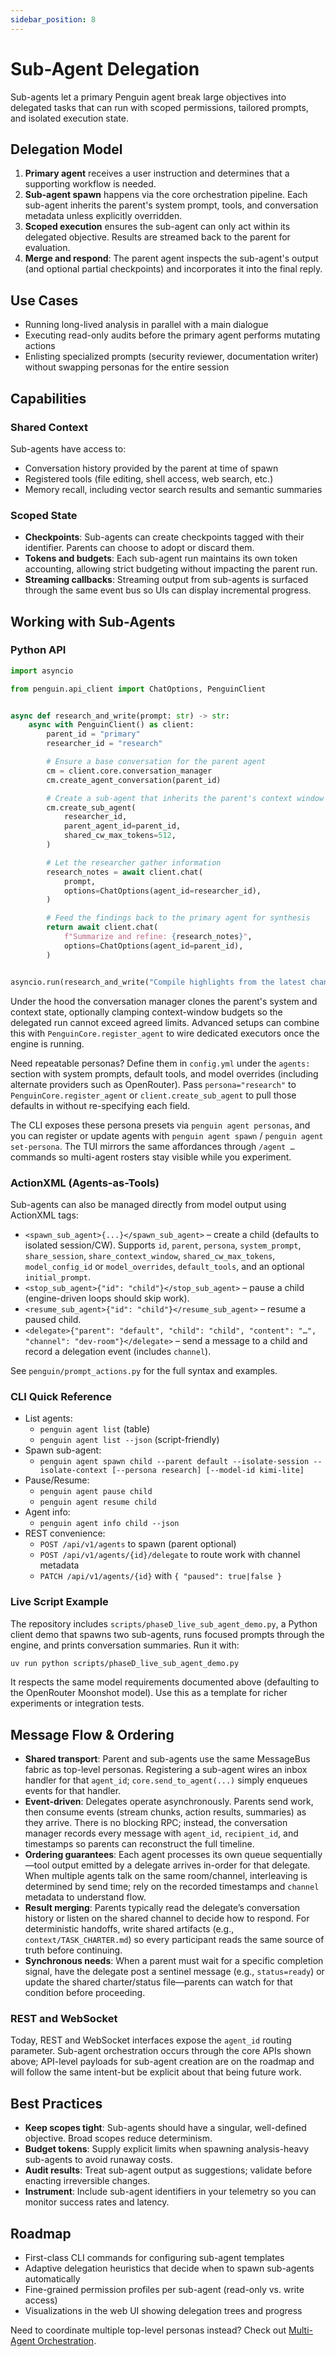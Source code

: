 ```yaml
---
sidebar_position: 8
---
```


# Sub-Agent Delegation

Sub-agents let a primary Penguin agent break large objectives into delegated tasks that can run with scoped permissions, tailored prompts, and isolated execution state.

## Delegation Model

1. **Primary agent** receives a user instruction and determines that a supporting workflow is needed.
2. **Sub-agent spawn** happens via the core orchestration pipeline. Each sub-agent inherits the parent's system prompt, tools, and conversation metadata unless explicitly overridden.
3. **Scoped execution** ensures the sub-agent can only act within its delegated objective. Results are streamed back to the parent for evaluation.
4. **Merge and respond**: The parent agent inspects the sub-agent's output (and optional partial checkpoints) and incorporates it into the final reply.

## Use Cases

- Running long-lived analysis in parallel with a main dialogue
- Executing read-only audits before the primary agent performs mutating actions
- Enlisting specialized prompts (security reviewer, documentation writer) without swapping personas for the entire session

## Capabilities

### Shared Context

Sub-agents have access to:

- Conversation history provided by the parent at time of spawn
- Registered tools (file editing, shell access, web search, etc.)
- Memory recall, including vector search results and semantic summaries

### Scoped State

- **Checkpoints**: Sub-agents can create checkpoints tagged with their identifier. Parents can choose to adopt or discard them.
- **Tokens and budgets**: Each sub-agent run maintains its own token accounting, allowing strict budgeting without impacting the parent run.
- **Streaming callbacks**: Streaming output from sub-agents is surfaced through the same event bus so UIs can display incremental progress.

## Working with Sub-Agents

### Python API

```python
import asyncio

from penguin.api_client import ChatOptions, PenguinClient


async def research_and_write(prompt: str) -> str:
    async with PenguinClient() as client:
        parent_id = "primary"
        researcher_id = "research"

        # Ensure a base conversation for the parent agent
        cm = client.core.conversation_manager
        cm.create_agent_conversation(parent_id)

        # Create a sub-agent that inherits the parent's context window budget
        cm.create_sub_agent(
            researcher_id,
            parent_agent_id=parent_id,
            shared_cw_max_tokens=512,
        )

        # Let the researcher gather information
        research_notes = await client.chat(
            prompt,
            options=ChatOptions(agent_id=researcher_id),
        )

        # Feed the findings back to the primary agent for synthesis
        return await client.chat(
            f"Summarize and refine: {research_notes}",
            options=ChatOptions(agent_id=parent_id),
        )


asyncio.run(research_and_write("Compile highlights from the latest changelog."))
```

Under the hood the conversation manager clones the parent's system and context state, optionally clamping context-window budgets so the delegated run cannot exceed agreed limits. Advanced setups can combine this with `PenguinCore.register_agent` to wire dedicated executors once the engine is running.

Need repeatable personas? Define them in `config.yml` under the `agents:` section with system prompts, default tools, and model overrides (including alternate providers such as OpenRouter). Pass `persona="research"` to `PenguinCore.register_agent` or `client.create_sub_agent` to pull those defaults in without re-specifying each field.

The CLI exposes these persona presets via `penguin agent personas`, and you can register or update agents with `penguin agent spawn` / `penguin agent set-persona`. The TUI mirrors the same affordances through `/agent …` commands so multi-agent rosters stay visible while you experiment.

### ActionXML (Agents-as-Tools)

Sub-agents can also be managed directly from model output using ActionXML tags:

- `<spawn_sub_agent>{...}</spawn_sub_agent>` – create a child (defaults to isolated session/CW). Supports `id`, `parent`, `persona`, `system_prompt`, `share_session`, `share_context_window`, `shared_cw_max_tokens`, `model_config_id` or `model_overrides`, `default_tools`, and an optional `initial_prompt`.
- `<stop_sub_agent>{"id": "child"}</stop_sub_agent>` – pause a child (engine-driven loops should skip work).
- `<resume_sub_agent>{"id": "child"}</resume_sub_agent>` – resume a paused child.
- `<delegate>{"parent": "default", "child": "child", "content": "…", "channel": "dev-room"}</delegate>` – send a message to a child and record a delegation event (includes `channel`).

See `penguin/prompt_actions.py` for the full syntax and examples.

### CLI Quick Reference

- List agents:
  - `penguin agent list` (table)
  - `penguin agent list --json` (script-friendly)
- Spawn sub-agent:
  - `penguin agent spawn child --parent default --isolate-session --isolate-context [--persona research] [--model-id kimi-lite]`
- Pause/Resume:
  - `penguin agent pause child`
  - `penguin agent resume child`
- Agent info:
  - `penguin agent info child --json`
- REST convenience:
  - `POST /api/v1/agents` to spawn (parent optional)
  - `POST /api/v1/agents/{id}/delegate` to route work with channel metadata
  - `PATCH /api/v1/agents/{id}` with `{ "paused": true|false }`

### Live Script Example

The repository includes `scripts/phaseD_live_sub_agent_demo.py`, a Python client
demo that spawns two sub-agents, runs focused prompts through the engine, and
prints conversation summaries. Run it with:

```bash
uv run python scripts/phaseD_live_sub_agent_demo.py
```

It respects the same model requirements documented above (defaulting to the
OpenRouter Moonshot model). Use this as a template for richer experiments or
integration tests.

## Message Flow & Ordering

- **Shared transport**: Parent and sub-agents use the same MessageBus fabric as top-level personas. Registering a sub-agent wires an inbox handler for that `agent_id`; `core.send_to_agent(...)` simply enqueues events for that handler.
- **Event-driven**: Delegates operate asynchronously. Parents send work, then consume events (stream chunks, action results, summaries) as they arrive. There is no blocking RPC; instead, the conversation manager records every message with `agent_id`, `recipient_id`, and timestamps so parents can reconstruct the full timeline.
- **Ordering guarantees**: Each agent processes its own queue sequentially—tool output emitted by a delegate arrives in-order for that delegate. When multiple agents talk on the same room/channel, interleaving is determined by send time; rely on the recorded timestamps and `channel` metadata to understand flow.
- **Result merging**: Parents typically read the delegate’s conversation history or listen on the shared channel to decide how to respond. For deterministic handoffs, write shared artifacts (e.g., `context/TASK_CHARTER.md`) so every participant reads the same source of truth before continuing.
- **Synchronous needs**: When a parent must wait for a specific completion signal, have the delegate post a sentinel message (e.g., `status=ready`) or update the shared charter/status file—parents can watch for that condition before proceeding.

### REST and WebSocket

Today, REST and WebSocket interfaces expose the `agent_id` routing parameter. Sub-agent orchestration occurs through the core APIs shown above; API-level payloads for sub-agent creation are on the roadmap and will follow the same intent-but be explicit about that being future work.

## Best Practices

- **Keep scopes tight**: Sub-agents should have a singular, well-defined objective. Broad scopes reduce determinism.
- **Budget tokens**: Supply explicit limits when spawning analysis-heavy sub-agents to avoid runaway costs.
- **Audit results**: Treat sub-agent output as suggestions; validate before enacting irreversible changes.
- **Instrument**: Include sub-agent identifiers in your telemetry so you can monitor success rates and latency.

## Roadmap

- First-class CLI commands for configuring sub-agent templates
- Adaptive delegation heuristics that decide when to spawn sub-agents automatically
- Fine-grained permission profiles per sub-agent (read-only vs. write access)
- Visualizations in the web UI showing delegation trees and progress

Need to coordinate multiple top-level personas instead? Check out [Multi-Agent Orchestration](multi_agents.md).

